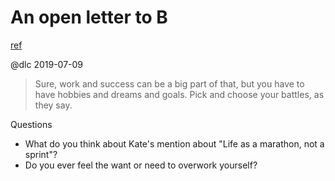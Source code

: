 # An open letter to B
[ref](http://katemats.com/letter-on-importance-of-work-life-balance/)

@dlc 2019-07-09

> Sure, work and success can be a big part of that, but you have to have hobbies and dreams and goals.
> Pick and choose your battles, as they say.

Questions
- What do you think about Kate's mention about "Life as a marathon, not a sprint"?
- Do you ever feel the want or need to overwork yourself?
